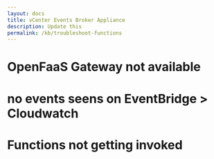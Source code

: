```yaml
---
layout: docs
title: vCenter Events Broker Appliance
description: Update this
permalink: /kb/troubleshoot-functions
---
```


# OpenFaaS Gateway not available

# no events seens on EventBridge > Cloudwatch

# Functions not getting invoked

